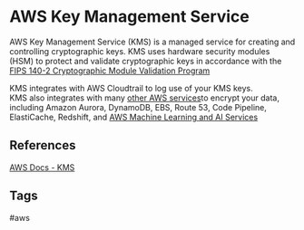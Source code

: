 # AWS Key Management Service

AWS Key Management Service (KMS) is a managed service for creating and controlling cryptographic keys. KMS uses hardware security modules (HSM) to protect and validate cryptographic keys in accordance with the [FIPS 140-2 Cryptographic Module Validation Program](https://csrc.nist.gov/projects/cryptographic-module-validation-program/certificate/4523)  

KMS integrates with AWS Cloudtrail to log use of your KMS keys.  
KMS also integrates with many [other AWS services](https://aws.amazon.com/kms/features/#AWS_Service_Integration)to encrypt your data, including Amazon Aurora, DynamoDB, EBS, Route 53, Code Pipeline, ElastiCache, Redshift, and [AWS Machine Learning and AI Services](../202403162249)  

## References
[AWS Docs - KMS](https://docs.aws.amazon.com/kms/)

## Tags
#aws
